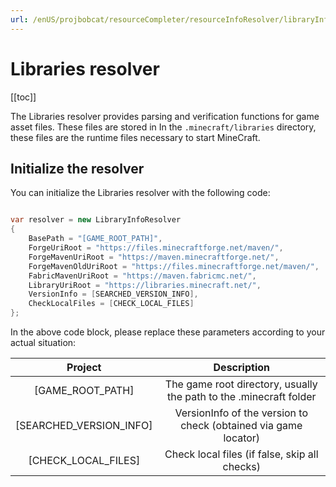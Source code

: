 ```yaml
---
url: /enUS/projbobcat/resourceCompleter/resourceInfoResolver/libraryInfoResolver.md
---
```

# Libraries resolver

\[\[toc]]

The Libraries resolver provides parsing and verification functions for game asset files. These files are stored in
In the `.minecraft/libraries` directory, these files are the runtime files necessary to start MineCraft.

## Initialize the resolver

You can initialize the Libraries resolver with the following code:

```c#

var resolver = new LibraryInfoResolver
{
    BasePath = "[GAME_ROOT_PATH]",
    ForgeUriRoot = "https://files.minecraftforge.net/maven/",
    ForgeMavenUriRoot = "https://maven.minecraftforge.net/",
    ForgeMavenOldUriRoot = "https://files.minecraftforge.net/maven/",
    FabricMavenUriRoot = "https://maven.fabricmc.net/",
    LibraryUriRoot = "https://libraries.minecraft.net/",
    VersionInfo = [SEARCHED_VERSION_INFO],
    CheckLocalFiles = [CHECK_LOCAL_FILES]
};

```

In the above code block, please replace these parameters according to your actual situation:

| Project | Description |
|:-----------------------:|:-------------------------------:|
| \[GAME\_ROOT\_PATH] | The game root directory, usually the path to the .minecraft folder |
| \[SEARCHED\_VERSION\_INFO] | VersionInfo of the version to check (obtained via game locator) |
| \[CHECK\_LOCAL\_FILES] | Check local files (if false, skip all checks) |
